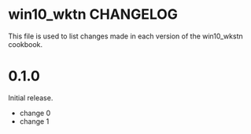 # win10_wktn CHANGELOG

This file is used to list changes made in each version of the win10_wkstn cookbook.

# 0.1.0

Initial release.

- change 0
- change 1

